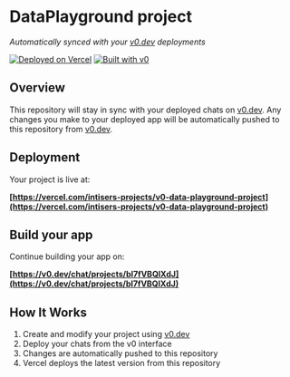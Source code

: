 # DataPlayground project

*Automatically synced with your [v0.dev](https://v0.dev) deployments*

[![Deployed on Vercel](https://img.shields.io/badge/Deployed%20on-Vercel-black?style=for-the-badge&logo=vercel)](https://vercel.com/intisers-projects/v0-data-playground-project)
[![Built with v0](https://img.shields.io/badge/Built%20with-v0.dev-black?style=for-the-badge)](https://v0.dev/chat/projects/bI7fVBQlXdJ)

## Overview

This repository will stay in sync with your deployed chats on [v0.dev](https://v0.dev).
Any changes you make to your deployed app will be automatically pushed to this repository from [v0.dev](https://v0.dev).

## Deployment

Your project is live at:

**[https://vercel.com/intisers-projects/v0-data-playground-project](https://vercel.com/intisers-projects/v0-data-playground-project)**

## Build your app

Continue building your app on:

**[https://v0.dev/chat/projects/bI7fVBQlXdJ](https://v0.dev/chat/projects/bI7fVBQlXdJ)**

## How It Works

1. Create and modify your project using [v0.dev](https://v0.dev)
2. Deploy your chats from the v0 interface
3. Changes are automatically pushed to this repository
4. Vercel deploys the latest version from this repository